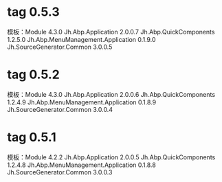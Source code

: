 # tag 0.5.3

模板：Module 4.3.0
Jh.Abp.Application 2.0.0.7
Jh.Abp.QuickComponents 1.2.5.0
Jh.Abp.MenuManagement.Application 0.1.9.0
Jh.SourceGenerator.Common 3.0.0.5

# tag 0.5.2

模板：Module 4.3.0
Jh.Abp.Application 2.0.0.6
Jh.Abp.QuickComponents 1.2.4.9
Jh.Abp.MenuManagement.Application 0.1.8.9
Jh.SourceGenerator.Common 3.0.0.4

# tag 0.5.1

模板：Module 4.2.2
Jh.Abp.Application 2.0.0.5
Jh.Abp.QuickComponents 1.2.4.8
Jh.Abp.MenuManagement.Application 0.1.8.8
Jh.SourceGenerator.Common 3.0.0.3
